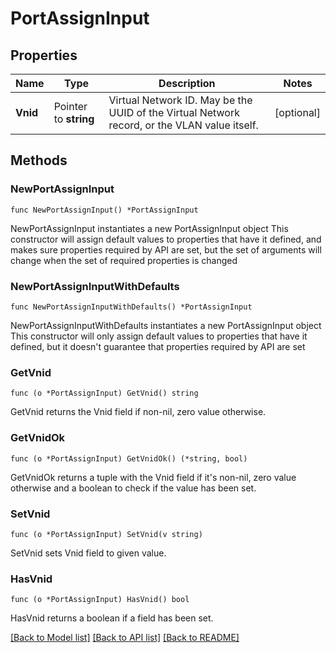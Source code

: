 # PortAssignInput

## Properties

Name | Type | Description | Notes
------------ | ------------- | ------------- | -------------
**Vnid** | Pointer to **string** | Virtual Network ID. May be the UUID of the Virtual Network record, or the VLAN value itself.  | [optional] 

## Methods

### NewPortAssignInput

`func NewPortAssignInput() *PortAssignInput`

NewPortAssignInput instantiates a new PortAssignInput object
This constructor will assign default values to properties that have it defined,
and makes sure properties required by API are set, but the set of arguments
will change when the set of required properties is changed

### NewPortAssignInputWithDefaults

`func NewPortAssignInputWithDefaults() *PortAssignInput`

NewPortAssignInputWithDefaults instantiates a new PortAssignInput object
This constructor will only assign default values to properties that have it defined,
but it doesn't guarantee that properties required by API are set

### GetVnid

`func (o *PortAssignInput) GetVnid() string`

GetVnid returns the Vnid field if non-nil, zero value otherwise.

### GetVnidOk

`func (o *PortAssignInput) GetVnidOk() (*string, bool)`

GetVnidOk returns a tuple with the Vnid field if it's non-nil, zero value otherwise
and a boolean to check if the value has been set.

### SetVnid

`func (o *PortAssignInput) SetVnid(v string)`

SetVnid sets Vnid field to given value.

### HasVnid

`func (o *PortAssignInput) HasVnid() bool`

HasVnid returns a boolean if a field has been set.


[[Back to Model list]](../README.md#documentation-for-models) [[Back to API list]](../README.md#documentation-for-api-endpoints) [[Back to README]](../README.md)


